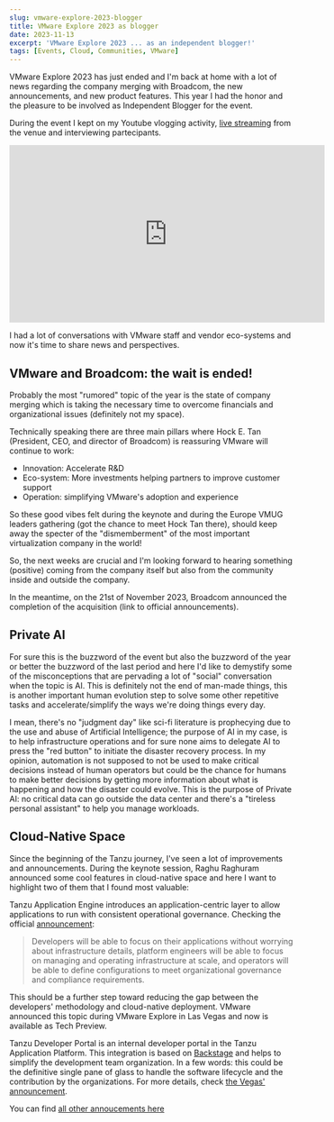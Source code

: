 ```yaml
---
slug: vmware-explore-2023-blogger
title: VMware Explore 2023 as blogger
date: 2023-11-13
excerpt: 'VMware Explore 2023 ... as an independent blogger!'
tags: [Events, Cloud, Communities, VMware]
---
```


<script>
  import Image from "$lib/components/base/image.svelte";
  import MarkerHighlight from "$lib/components/style/marker-highlight.svelte";
</script>

VMware Explore 2023 has just ended and I'm back at home with a lot of news
regarding the company merging with Broadcom, the new announcements, and new
product features. This year I had the honor and the pleasure to be
<MarkerHighlight>involved as Independent Blogger</MarkerHighlight> for the event.

During the event I kept on my Youtube vlogging activity,
[live streaming](https://www.youtube.com/@thepipelineguys/streams)
from the venue and interviewing partecipants.

<iframe width="560" height="315" src="https://www.youtube.com/embed/bx3Fiu_-qQI?si=JjWD6HcVTx6P6fnh" title="YouTube video player" frameborder="0" allow="accelerometer; autoplay; clipboard-write; encrypted-media; gyroscope; picture-in-picture; web-share" allowfullscreen></iframe>

I had a lot of conversations with VMware staff and vendor eco-systems and now
it's time to share news and perspectives.

## VMware and Broadcom: the wait is ended!

Probably the most "rumored" topic of the year is the state of company merging
which is taking the necessary time to overcome financials and organizational
issues (definitely not my space).

Technically speaking there are three main pillars where Hock E. Tan (President,
CEO, and director of Broadcom) is reassuring VMware will continue to work:

- Innovation: Accelerate R&D
- Eco-system: More investments helping partners to improve customer support
- Operation: simplifying VMware's adoption and experience

So these good vibes felt during the keynote and during the Europe VMUG leaders
gathering (got the chance to meet Hock Tan there), should keep away the specter
of the "dismemberment" of the most important virtualization company in the world!

So, the next weeks are crucial and I'm looking forward to hearing something
(positive) coming from the company itself but also from the community inside and
outside the company.

In the meantime, on the 21st of November 2023, Broadcom announced the completion
of the acquisition (link to official announcements).

## Private AI

For sure this is the buzzword of the event but also the buzzword of the year or
better the buzzword of the last period and here I'd like to demystify some of
the misconceptions that are pervading a lot of "social" conversation when the
topic is AI. This is definitely not the end of man-made things, this is another
important human evolution step to solve some other repetitive tasks and
accelerate/simplify the ways we're doing things every day.

I mean, there's no "judgment day" like sci-fi literature is prophecying due to
the use and abuse of Artificial Intelligence; the purpose of AI in my case, is
to help infrastructure operations and for sure none aims to delegate AI to press
the "red button" to initiate the disaster recovery process. In my opinion,
automation is not supposed to not be used to make critical decisions instead of
human operators but could be the chance for humans to make better decisions by
getting more information about what is happening and how the disaster could
evolve. This is the purpose of Private AI: no critical data can go outside the
data center and there's a "tireless personal assistant" to help you manage
workloads.

## Cloud-Native Space

Since the beginning of the Tanzu journey, I've seen a lot of improvements and
announcements. During the keynote session, Raghu Raghuram announced some cool
features in cloud-native space and here I want to highlight two of them that I
found most valuable:

Tanzu Application Engine introduces an application-centric layer to allow
applications to run with consistent operational governance. Checking the
official [announcement](https://tanzu.vmware.com/content/blog/introducing-vmware-tanzu-application-engine):

> Developers will be able to focus on their applications without worrying about
> infrastructure details, platform engineers will be able to focus on managing
> and operating infrastructure at scale, and operators will be able to define
> configurations to meet organizational governance and compliance requirements.

This should be a further step toward reducing the gap between the developers'
methodology and cloud-native deployment. VMware announced this topic during
VMware Explore in Las Vegas and now is available as Tech Preview.

Tanzu Developer Portal is an internal developer portal in the Tanzu Application
Platform. This integration is based on [Backstage](https://backstage.io/) and
helps to simplify the development team organization. In a few words: this could
be the definitive single pane of glass to handle the software lifecycle and the
contribution by the organizations. For more details, check
[the Vegas' announcement](https://tanzu.vmware.com/developer-portal).

You can find [all other annoucements here](https://www.vmware.com/vmware-explore-new.html)
